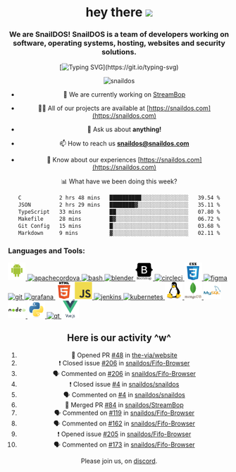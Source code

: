 <h1 align="center">hey there <img src="https://media.giphy.com/media/hvRJCLFzcasrR4ia7z/giphy.gif" width="25px"></h1>
<h3 align="center">We are SnailDOS! SnailDOS is a team of developers working on software, operating systems, hosting, websites and security solutions.</h3>

<div align="center">

[![Typing SVG](https://readme-typing-svg.herokuapp.com?color=%23F7BD27&center=true&multiline=true&lines=We+love+coding!;We+support+open+source!;So%2C+check+our+repos+and+follow+us!+;Star+our+work!+It+keeps+us+motivated.)](https://git.io/typing-svg)

</div>

<p align="center"> <img src="https://komarev.com/ghpvc/?username=snaildos&label=Profile%20views&color=0e75b6&style=flat" alt="snaildos" /> </p>

<div align="center">

- 🔭 We are currently working on [StreamBop](https://snaildos.com/streambop)

- 👨‍💻 All of our projects are available at [https://snaildos.com](https://snaildos.com)

- 💬 Ask us about **anything!**

- 📫 How to reach us **snaildos@snaildos.com**

- 📄 Know about our experiences [https://snaildos.com](https://snaildos.com)
</div>

<p align="center">📊 What have we been doing this week?</p>

<div align="center">

<!--START_SECTION:waka-->

```text
C            2 hrs 48 mins   ██████████░░░░░░░░░░░░░░░   39.54 %
JSON         2 hrs 29 mins   ████████▓░░░░░░░░░░░░░░░░   35.11 %
TypeScript   33 mins         ██░░░░░░░░░░░░░░░░░░░░░░░   07.80 %
Makefile     28 mins         █▓░░░░░░░░░░░░░░░░░░░░░░░   06.72 %
Git Config   15 mins         █░░░░░░░░░░░░░░░░░░░░░░░░   03.68 %
Markdown     9 mins          ▓░░░░░░░░░░░░░░░░░░░░░░░░   02.11 %
```

<!--END_SECTION:waka-->

</div>

<div align="center">

<h3 align="left">Languages and Tools:</h3>
<p align="left"> <a href="https://developer.android.com" target="_blank"> <img src="https://raw.githubusercontent.com/devicons/devicon/master/icons/android/android-original-wordmark.svg" alt="android" width="40" height="40"/> </a> <a href="https://cordova.apache.org/" target="_blank"> <img src="https://www.vectorlogo.zone/logos/apache_cordova/apache_cordova-icon.svg" alt="apachecordova" width="40" height="40"/> </a> <a href="https://www.gnu.org/software/bash/" target="_blank"> <img src="https://www.vectorlogo.zone/logos/gnu_bash/gnu_bash-icon.svg" alt="bash" width="40" height="40"/> </a> <a href="https://www.blender.org/" target="_blank"> <img src="https://download.blender.org/branding/community/blender_community_badge_white.svg" alt="blender" width="40" height="40"/> </a> <a href="https://getbootstrap.com" target="_blank"> <img src="https://raw.githubusercontent.com/devicons/devicon/master/icons/bootstrap/bootstrap-plain-wordmark.svg" alt="bootstrap" width="40" height="40"/> </a> <a href="https://circleci.com" target="_blank"> <img src="https://www.vectorlogo.zone/logos/circleci/circleci-icon.svg" alt="circleci" width="40" height="40"/> </a> <a href="https://www.w3schools.com/css/" target="_blank"> <img src="https://raw.githubusercontent.com/devicons/devicon/master/icons/css3/css3-original-wordmark.svg" alt="css3" width="40" height="40"/> </a> <a href="https://www.figma.com/" target="_blank"> <img src="https://www.vectorlogo.zone/logos/figma/figma-icon.svg" alt="figma" width="40" height="40"/> </a> <a href="https://git-scm.com/" target="_blank"> <img src="https://www.vectorlogo.zone/logos/git-scm/git-scm-icon.svg" alt="git" width="40" height="40"/> </a> <a href="https://grafana.com" target="_blank"> <img src="https://www.vectorlogo.zone/logos/grafana/grafana-icon.svg" alt="grafana" width="40" height="40"/> </a> <a href="https://www.w3.org/html/" target="_blank"> <img src="https://raw.githubusercontent.com/devicons/devicon/master/icons/html5/html5-original-wordmark.svg" alt="html5" width="40" height="40"/> </a> <a href="https://developer.mozilla.org/en-US/docs/Web/JavaScript" target="_blank"> <img src="https://raw.githubusercontent.com/devicons/devicon/master/icons/javascript/javascript-original.svg" alt="javascript" width="40" height="40"/> </a> <a href="https://www.jenkins.io" target="_blank"> <img src="https://www.vectorlogo.zone/logos/jenkins/jenkins-icon.svg" alt="jenkins" width="40" height="40"/> </a> <a href="https://kubernetes.io" target="_blank"> <img src="https://www.vectorlogo.zone/logos/kubernetes/kubernetes-icon.svg" alt="kubernetes" width="40" height="40"/> </a> <a href="https://www.linux.org/" target="_blank"> <img src="https://raw.githubusercontent.com/devicons/devicon/master/icons/linux/linux-original.svg" alt="linux" width="40" height="40"/> </a> <a href="https://www.mongodb.com/" target="_blank"> <img src="https://raw.githubusercontent.com/devicons/devicon/master/icons/mongodb/mongodb-original-wordmark.svg" alt="mongodb" width="40" height="40"/> </a> <a href="https://www.mysql.com/" target="_blank"> <img src="https://raw.githubusercontent.com/devicons/devicon/master/icons/mysql/mysql-original-wordmark.svg" alt="mysql" width="40" height="40"/> </a> <a href="https://nodejs.org" target="_blank"> <img src="https://raw.githubusercontent.com/devicons/devicon/master/icons/nodejs/nodejs-original-wordmark.svg" alt="nodejs" width="40" height="40"/> </a> <a href="https://www.python.org" target="_blank"> <img src="https://raw.githubusercontent.com/devicons/devicon/master/icons/python/python-original.svg" alt="python" width="40" height="40"/> </a> <a href="https://www.qt.io/" target="_blank"> <img src="https://upload.wikimedia.org/wikipedia/commons/0/0b/Qt_logo_2016.svg" alt="qt" width="40" height="40"/> </a> <a href="https://vuejs.org/" target="_blank"> <img src="https://raw.githubusercontent.com/devicons/devicon/master/icons/vuejs/vuejs-original-wordmark.svg" alt="vuejs" width="40" height="40"/> </a> </p>

## Here is our activity ^w^
<!--START_SECTION:activity-->
1. 💪 Opened PR [#48](https://github.com/the-via/website/pull/48) in [the-via/website](https://github.com/the-via/website)
2. ❗️ Closed issue [#206](https://github.com/snaildos/Fifo-Browser/issues/206) in [snaildos/Fifo-Browser](https://github.com/snaildos/Fifo-Browser)
3. 🗣 Commented on [#206](https://github.com/snaildos/Fifo-Browser/issues/206) in [snaildos/Fifo-Browser](https://github.com/snaildos/Fifo-Browser)
4. ❗️ Closed issue [#4](https://github.com/snaildos/snaildos/issues/4) in [snaildos/snaildos](https://github.com/snaildos/snaildos)
5. 🗣 Commented on [#4](https://github.com/snaildos/snaildos/issues/4) in [snaildos/snaildos](https://github.com/snaildos/snaildos)
6. 🎉 Merged PR [#84](https://github.com/snaildos/StreamBop/pull/84) in [snaildos/StreamBop](https://github.com/snaildos/StreamBop)
7. 🗣 Commented on [#119](https://github.com/snaildos/Fifo-Browser/issues/119) in [snaildos/Fifo-Browser](https://github.com/snaildos/Fifo-Browser)
8. 🗣 Commented on [#162](https://github.com/snaildos/Fifo-Browser/issues/162) in [snaildos/Fifo-Browser](https://github.com/snaildos/Fifo-Browser)
9. ❗️ Opened issue [#205](https://github.com/snaildos/Fifo-Browser/issues/205) in [snaildos/Fifo-Browser](https://github.com/snaildos/Fifo-Browser)
10. 🗣 Commented on [#173](https://github.com/snaildos/Fifo-Browser/issues/173) in [snaildos/Fifo-Browser](https://github.com/snaildos/Fifo-Browser)
<!--END_SECTION:activity-->

Please join us, on [discord](https://invite.gg/snaildos).

</div>
